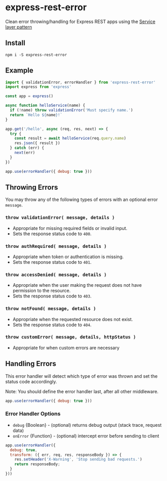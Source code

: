 # express-rest-error

Clean error throwing/handling for Express REST apps using the [Service layer pattern](https://en.wikipedia.org/wiki/Service_layer_pattern)

## Install

```
npm i -S express-rest-error
```

## Example

```js
import { validationError, errorHandler } from 'express-rest-error'
import express from 'express'

const app = express()

async function helloService(name) {
  if (!name) throw validationError('Must specify name.')
  return `Hello ${name}!`
}

app.get('/hello', async (req, res, next) => {
  try {
    const result = await helloService(req.query.name)
    res.json({ result })
  } catch (err) {
    next(err)
  }
})

app.use(errorHandler({ debug: true }))
```

## Throwing Errors

You may throw any of the following types of errors with an optional error `message`.

### `throw validationError( message, details )`

- Appropriate for missing required fields or invalid input.
- Sets the response status code to `400`.

### `throw authRequired( message, details )`

- Appropriate when token or authentication is missing.
- Sets the response status code to `401`.

### `throw accessDenied( message, details )`

- Appropriate when the user making the request does not have permission to the resource.
- Sets the response status code to `403`.

### `throw notFound( message, details )`

- Appropriate when the requested resource does not exist.
- Sets the response status code to `404`.


### `throw customError( message, details, httpStatus )`

- Appropriate for when custom errors are necessary

## Handling Errors

This error handler will detect which type of error was thrown and set the status code accordingly.

Note: You should define the error handler last, after all other middleware.

```js
app.use(errorHandler({ debug: true }))
```

### Error Handler Options

- `debug` {Boolean} - (optional) returns debug output (stack trace, request data)
- `onError` {Function} - (optional) intercept error before sending to client


```js
app.use(errorHandler({
  debug: true,
  transform: ({ err, req, res, responseBody }) => {
    res.setHeader('X-Warning', 'Stop sending bad requests.')
    return responseBody;
  }
}))
```
